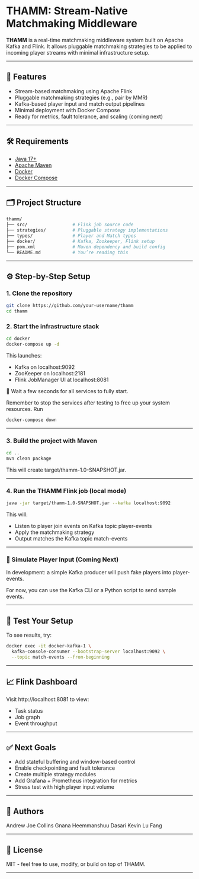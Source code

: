 # THAMM: Stream-Native Matchmaking Middleware

**THAMM** is a real-time matchmaking middleware system built on Apache Kafka and Flink. It allows pluggable matchmaking strategies to be applied to incoming player streams with minimal infrastructure setup.

---

## 🚀 Features

- Stream-based matchmaking using Apache Flink
- Pluggable matchmaking strategies (e.g., pair by MMR)
- Kafka-based player input and match output pipelines
- Minimal deployment with Docker Compose
- Ready for metrics, fault tolerance, and scaling (coming next)

---

## 🛠️ Requirements

- [Java 17+](https://adoptium.net/)
- [Apache Maven](https://maven.apache.org/)
- [Docker](https://www.docker.com/)
- [Docker Compose](https://docs.docker.com/compose/)

---

## 🗂️ Project Structure

```bash
thamm/
├── src/                 # Flink job source code
├── strategies/          # Pluggable strategy implementations
├── types/               # Player and Match types
├── docker/              # Kafka, Zookeeper, Flink setup
├── pom.xml              # Maven dependency and build config
└── README.md            # You’re reading this
```
---

## ⚙️ Step-by-Step Setup

### 1. Clone the repository

```bash
git clone https://github.com/your-username/thamm
cd thamm
```

### 2. Start the infrastructure stack

```bash
cd docker
docker-compose up -d
```

This launches:
- Kafka on localhost:9092
- ZooKeeper on localhost:2181
- Flink JobManager UI at localhost:8081

📌 Wait a few seconds for all services to fully start.

Remember to stop the services after testing to free up your system resources. Run
```bash
docker-compose down
```

---

### 3. Build the project with Maven

```bash
cd ..
mvn clean package
```

This will create target/thamm-1.0-SNAPSHOT.jar.

---

### 4. Run the THAMM Flink job (local mode)

```bash
java -jar target/thamm-1.0-SNAPSHOT.jar --kafka localhost:9092
```

This will:
- Listen to player join events on Kafka topic player-events
- Apply the matchmaking strategy
- Output matches the Kafka topic match-events

---

### 👥 Simulate Player Input (Coming Next)

In development: a simple Kafka producer will push fake players into player-events.

For now, you can use the Kafka CLI or a Python script to send sample events.

---

## 🧪 Test Your Setup

To see results, try:
```bash
docker exec -it docker-kafka-1 \
  kafka-console-consumer --bootstrap-server localhost:9092 \
  --topic match-events --from-beginning
```

---

## 📈 Flink Dashboard

Visit http://localhost:8081 to view:
- Task status
- Job graph
- Event throughput

---

## ✅ Next Goals
- Add stateful buffering and window-based control
- Enable checkpointing and fault tolerance
- Create multiple strategy modules
- Add Grafana + Prometheus integration for metrics
- Stress test with high player input volume

---

## 🧠 Authors

Andrew Joe Collins
Gnana Heemmanshuu Dasari
Kevin Lu Fang

---

## 📜 License

MIT - feel free to use, modify, or build on top of THAMM.

---

